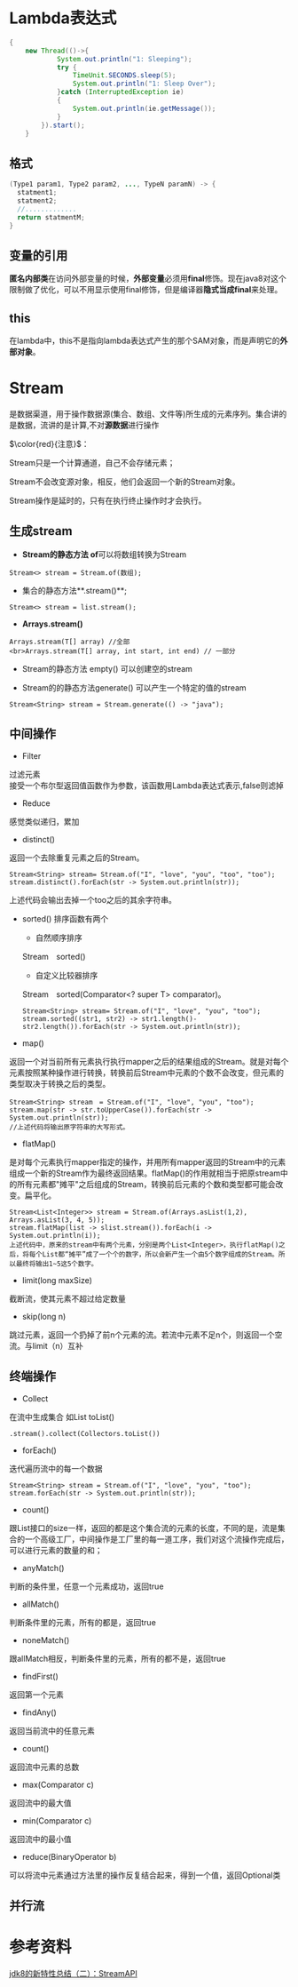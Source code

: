 # Lambda表达式
```java
{
    new Thread(()->{
            System.out.println("1: Sleeping");
            try {
                TimeUnit.SECONDS.sleep(5);
                System.out.println("1: Sleep Over");
            }catch (InterruptedException ie)
            {
                System.out.println(ie.getMessage());
            }
        }).start();
    }

```
## 格式
```java
(Type1 param1, Type2 param2, ..., TypeN paramN) -> {
  statment1;
  statment2;
  //.............
  return statmentM;
}
```
## 变量的引用
**匿名内部类**在访问外部变量的时候，**外部变量**必须用**final**修饰。现在java8对这个限制做了优化，可以不用显示使用final修饰，但是编译器**隐式当成final**来处理。<br>

## this
在lambda中，this不是指向lambda表达式产生的那个SAM对象，而是声明它的**外部对象**。





# Stream
是数据渠道，用于操作数据源(集合、数组、文件等)所生成的元素序列。集合讲的是数据，流讲的是计算,不对**源数据**进行操作

$\color{red}{注意}$：

Stream只是一个计算通道，自己不会存储元素；

Stream不会改变源对象，相反，他们会返回一个新的Stream对象。

Stream操作是延时的，只有在执行终止操作时才会执行。

## 生成stream

- **Stream的静态方法 of**可以将数组转换为Stream

```
Stream<> stream = Stream.of(数组);
```

- 集合的静态方法**.stream()**;

```
Stream<> stream = list.stream();
```

- **Arrays.stream()**

```
Arrays.stream(T[] array) //全部
<br>Arrays.stream(T[] array, int start, int end) // 一部分
```

- Stream的静态方法 empty() 可以创建空的stream

- Stream的的静态方法generate() 可以产生一个特定的值的stream

```
Stream<String> stream = Stream.generate(() -> "java");  
```

## 中间操作

- Filter

过滤元素
<br>接受一个布尔型返回值函数作为参数，该函数用Lambda表达式表示,false则滤掉
- Reduce

感觉类似递归，累加


- distinct()

返回一个去除重复元素之后的Stream。
```
Stream<String> stream= Stream.of("I", "love", "you", "too", "too");
stream.distinct().forEach(str -> System.out.println(str));
```
上述代码会输出去掉一个too之后的其余字符串。

- sorted()
    排序函数有两个
    - 自然顺序排序

    Stream<T>　sorted()

    - 自定义比较器排序

    Stream<T>　sorted(Comparator<? super T> comparator)。

    ```
    Stream<String> stream= Stream.of("I", "love", "you", "too");
    stream.sorted((str1, str2) -> str1.length()-str2.length()).forEach(str -> System.out.println(str));

    ```
- map()

返回一个对当前所有元素执行执行mapper之后的结果组成的Stream。就是对每个元素按照某种操作进行转换，转换前后Stream中元素的个数不会改变，但元素的类型取决于转换之后的类型。
```
Stream<String> stream　= Stream.of("I", "love", "you", "too");
stream.map(str -> str.toUpperCase()).forEach(str -> System.out.println(str));
//上述代码将输出原字符串的大写形式。
```

- flatMap()

是对每个元素执行mapper指定的操作，并用所有mapper返回的Stream中的元素组成一个新的Stream作为最终返回结果。flatMap()的作用就相当于把原stream中的所有元素都"摊平"之后组成的Stream，转换前后元素的个数和类型都可能会改变。扁平化。

```
Stream<List<Integer>> stream = Stream.of(Arrays.asList(1,2), Arrays.asList(3, 4, 5));
stream.flatMap(list -> slist.stream()).forEach(i -> System.out.println(i));
上述代码中，原来的stream中有两个元素，分别是两个List<Integer>，执行flatMap()之后，将每个List都“摊平”成了一个个的数字，所以会新产生一个由5个数字组成的Stream。所以最终将输出1~5这5个数字。

```
- limit(long maxSize)

截断流，使其元素不超过给定数量
- skip(long n)

跳过元素，返回一个扔掉了前n个元素的流。若流中元素不足n个，则返回一个空流。与limit（n）互补

## 终端操作

- Collect

在流中生成集合 如List<T> toList()
```
.stream().collect(Collectors.toList())
```

- forEach()

迭代遍历流中的每一个数据

```
Stream<String> stream = Stream.of("I", "love", "you", "too");
stream.forEach(str -> System.out.println(str));

```
- count()

跟List接口的size一样，返回的都是这个集合流的元素的长度，不同的是，流是集合的一个高级工厂，中间操作是工厂里的每一道工序，我们对这个流操作完成后，可以进行元素的数量的和；
- anyMatch()

判断的条件里，任意一个元素成功，返回true

- allMatch()

判断条件里的元素，所有的都是，返回true

- noneMatch()

跟allMatch相反，判断条件里的元素，所有的都不是，返回true

- findFirst()

返回第一个元素

- findAny()

返回当前流中的任意元素

- count()

返回流中元素的总数

- max(Comparator c)

返回流中的最大值

- min(Comparator c)

返回流中的最小值

- reduce(BinaryOperator b)

可以将流中元素通过方法里的操作反复结合起来，得到一个值，返回Optional类



## 并行流





# 参考资料



[jdk8的新特性总结（二）：StreamAPI](https://blog.csdn.net/caishi13202/article/details/82631779)

